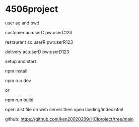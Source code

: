 # 4506project

user ac and pwd

customer
ac:userC
pw:userC123

restaurant
ac:userR
pw:userR123

delivery
ac:userD
pw:userD123

setup and start

npm install

npm run dev

or

npm run build

open dist file on web server then open landing/index.html

github:
https://github.com/ken20020209/HCIproject/tree/main
